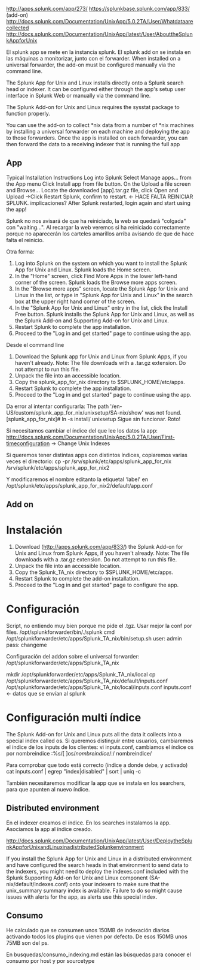 http://apps.splunk.com/app/273/
https://splunkbase.splunk.com/app/833/ (add-on)
http://docs.splunk.com/Documentation/UnixApp/5.0.2TA/User/Whatdataarecollected
http://docs.splunk.com/Documentation/UnixApp/latest/User/AbouttheSplunkAppforUnix

El splunk app se mete en la instancia splunk.
El splunk add on se instala en las máquinas a monitorizar, junto con el forwarder.
When installed on a universal forwarder, the add-on must be configured manually via the command line.

The Splunk App for Unix and Linux installs directly onto a Splunk search head or indexer. It can be configured either through the app's setup user interface in Splunk Web or manually via the command line.

The Splunk Add-on for Unix and Linux requires the sysstat package to function properly.

You can use the add-on to collect *nix data from a number of *nix machines by installing a universal forwarder on each machine and deploying the app to those forwarders. Once the app is installed on each forwarder, you can then forward the data to a receiving indexer that is running the full app

## App ##
Typical Installation Instructions
  Log into Splunk
  Select Manage apps... from the App menu
  Click Install app from file button.
  On the Upload a file screen and Browse...
  Locate the downloaded [app].tar.gz file, click Open and Upload
->Click Restart Splunk, confirm to restart. <- HACE FALTA REINICIAR SPLUNK. implicaciones?
  After Splunk restarted, login again and start using the app!

Splunk no nos avisará de que ha reiniciado, la web se quedará "colgada" con "waiting...". 
Al recargar la web veremos si ha reiniciado correctamente porque no aparecerán los carteles amarillos arriba avisando de que de hace falta el reinicio.


Otra forma:
1. Log into Splunk on the system on which you want to install the Splunk App for Unix and Linux.  Splunk loads the Home screen.
2. In the "Home" screen, click Find More Apps in the lower left-hand corner of the screen.  Splunk loads the Browse more apps screen.
3. In the "Browse more apps" screen, locate the Splunk App for Unix and Linux in the list, or type in "Splunk App for Unix and Linux" in the search box at the upper right hand corner of the screen.
4. In the "Splunk App for Unix and Linux" entry in the list, click the Install Free button.  Splunk installs the Splunk App for Unix and Linux, as well as the Splunk Add-on and Supporting Add-on for Unix and Linux.
5. Restart Splunk to complete the app installation.
6. Proceed to the "Log in and get started" page to continue using the app.


Desde el command line
1. Download the Splunk app for Unix and Linux from Splunk Apps, if you haven't already.
Note: The file downloads with a .tar.gz extension. Do not attempt to run this file.
2. Unpack the file into an accessible location.
3. Copy the splunk_app_for_nix directory to $SPLUNK_HOME/etc/apps.
4. Restart Splunk to complete the app installation.
5. Proceed to the "Log in and get started" page to continue using the app.

Da error al intentar configurarla: The path '/en-US/custom/splunk_app_for_nix/unixsetup/SA-nix/show' was not found.
[splunk_app_for_nix]# ln -s install/ unixsetup
Sigue sin funcionar. Roto!

Si necesitamos cambiar el índice del que lee los datos la app:
http://docs.splunk.com/Documentation/UnixApp/5.0.2TA/User/First-timeconfiguration -> Change Unix Indexes

Si queremos tener distintas apps con distintos índices, copiaremos varias veces el directorio:
cp -pr /srv/splunk/etc/apps/splunk_app_for_nix /srv/splunk/etc/apps/splunk_app_for_nix2

Y modificaremos el nombre editanto la etiquetal 'label' en /opt/splunk/etc/apps/splunk_app_for_nix2/default/app.conf


## Add on ##

# Instalación
1. Download (http://apps.splunk.com/app/833/) the Splunk Add-on for Unix and Linux from Splunk Apps, if you haven't already.
Note: The file downloads with a .tar.gz extension. Do not attempt to run this file.
2. Unpack the file into an accessible location.
3. Copy the Splunk_TA_nix directory to $SPLUNK_HOME/etc/apps.
4. Restart Splunk to complete the add-on installation.
5. Proceed to the "Log in and get started" page to configure the app.


# Configuración

Script, no entiendo muy bien porque me pide el .tgz. Usar mejor la conf por files.
/opt/splunkforwarder/bin/./splunk cmd /opt/splunkforwarder/etc/apps/Splunk_TA_nix/bin/setup.sh 
  user: admin
  pass: changeme


Configuración del addon sobre el universal forwarder:
/opt/splunkforwarder/etc/apps/Splunk_TA_nix

mkdir /opt/splunkforwarder/etc/apps/Splunk_TA_nix/local
cp /opt/splunkforwarder/etc/apps/Splunk_TA_nix/default/inputs.conf /opt/splunkforwarder/etc/apps/Splunk_TA_nix/local/inputs.conf
  inputs.conf <- datos que se envían al splunk

# Configuración multi índice
The Splunk Add-on for Unix and Linux puts all the data it collects into a special index called os.
Si queremos distinguir entre usuarios, cambiaremos el índice de los inputs de los clientes:
  vi inputs.conf, cambiamos el índice os por nombreindice
  :%s/[ ]os$/ nombreindice/
  :%s/=os$/ nombreindice/
  
  Para comprobar que todo está correcto (índice a donde debe, y activado)
  cat inputs.conf | egrep "index|disabled" | sort | uniq -c

También necesitaremos modificar la app que se instala en los searchers, para que apunten al nuevo índice.


## Distributed environment ##

En el indexer creamos el índice.
En los searches instalamos la app.
Asociamos la app al índice creado.

http://docs.splunk.com/Documentation/UnixApp/latest/User/DeploytheSplunkAppforUnixandLinuxinadistributedSplunkenvironment

If you install the Splunk App for Unix and Linux in a distributed environment and have configured the search heads in that environment to send data to the indexers, you might need to deploy the indexes.conf included with the Splunk Supporting Add-on for Unix and Linux component (SA-nix/default/indexes.conf) onto your indexers to make sure that the unix_summary summary index is available. Failure to do so might cause issues with alerts for the app, as alerts use this special index.


## Consumo ##
He calculado que se consumen unos 150MB de indexación diarios activando todos los plugins que vienen por defecto.
De esos 150MB unos 75MB son del ps.

En busquedas/consumo_indexing.md están las búsquedas para conocer el consumo por host y por sourcetype
